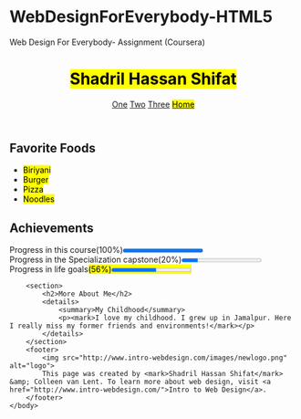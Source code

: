# WebDesignForEverybody-HTML5
Web Design For Everybody- Assignment (Coursera)
<!DOCTYPE html>
<html lang="en">
<head>
	<meta charset="utf-8">
	<title>Final Project | WD4E</title>
</head>
	<body>
		<header>
			<h1><mark>Shadril Hassan Shifat</mark></h1>
			<nav>
				<a href="#">One</a>
				<a href="#">Two</a>
				<a href="#">Three</a>
				<a href="#"><mark>Home</mark></a>	
			</nav>
		</header>
		<section>
			<h2>Favorite Foods</h2>
			<ul>
				<li><mark>Biriyani</mark></li>
				<li><mark>Burger</mark></li>
				<li><mark>Pizza</mark></li>
				<li><mark>Noodles</mark></li>
			</ul>
		</section>
		<section>
			<h2>Achievements</h2>
			Progress in this course(100%)<progress value="100" max="100"></progress><br>
			Progress in the Specialization capstone(20%)<progress value="20" max="100"></progress><br>
			Progress in life goals<mark>(56%)<progress value="56" max="100"></progress></mark><br>
		</section>

		<section>
			<h2>More About Me</h2>
			<details>
				<summary>My Childhood</summary>
				<p><mark>I love my childhood. I grew up in Jamalpur. Here I really miss my former friends and environments!</mark></p>
			</details>
		</section>
		<footer>
			<img src="http://www.intro-webdesign.com/images/newlogo.png" alt="logo">
			This page was created by <mark>Shadril Hassan Shifat</mark> &amp; Colleen van Lent. To learn more about web design, visit <a href="http://www.intro-webdesign.com/">Intro to Web Design</a>.
		</footer>
	</body>
</html>
